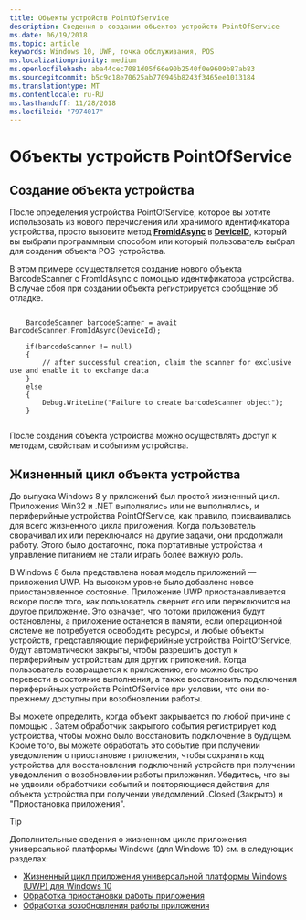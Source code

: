 ```yaml
---
title: Объекты устройств PointOfService
description: Сведения о создании объектов устройств PointOfService
ms.date: 06/19/2018
ms.topic: article
keywords: Windows 10, UWP, точка обслуживания, POS
ms.localizationpriority: medium
ms.openlocfilehash: aba44cec7081d05f66e90b2540f0e9609b87ab83
ms.sourcegitcommit: b5c9c18e70625ab770946b8243f3465ee1013184
ms.translationtype: MT
ms.contentlocale: ru-RU
ms.lasthandoff: 11/28/2018
ms.locfileid: "7974017"
---
```

# <a name="pointofservice-device-objects"></a>Объекты устройств PointOfService

## <a name="creating-a-device-object"></a>Создание объекта устройства
После определения устройства PointOfService, которое вы хотите использовать из нового перечисления или хранимого идентификатора устройства, просто вызовите метод [**FromIdAsync**](https://docs.microsoft.com/uwp/api/windows.devices.pointofservice.barcodescanner.fromidasync) в [**DeviceID**](https://docs.microsoft.com/uwp/api/windows.devices.enumeration.deviceinformation.id), который вы выбрали программным способом или который пользователь выбрал для создания объекта POS-устройства.

В этом примере осуществляется создание нового объекта BarcodeScanner с FromIdAsync с помощью идентификатора устройства. В случае сбоя при создании объекта регистрируется сообщение об отладке.

```Csharp

    BarcodeScanner barcodeScanner = await BarcodeScanner.FromIdAsync(DeviceId);

    if(barcodeScanner != null)
    {
        // after successful creation, claim the scanner for exclusive use and enable it to exchange data
    }
    else
    {
        Debug.WriteLine("Failure to create barcodeScanner object");
    }
    
```

После создания объекта устройства можно осуществлять доступ к методам, свойствам и событиям устройства.  

## <a name="device-object-lifecycle"></a>Жизненный цикл объекта устройства
До выпуска Windows 8 у приложений был простой жизненный цикл. Приложения Win32 и .NET выполнялись или не выполнялись, и периферийные устройства PointOfService, как правило, присваивались для всего жизненного цикла приложения. Когда пользователь сворачивал их или переключался на другие задачи, они продолжали работу. Этого было достаточно, пока портативные устройства и управление питанием не стали играть более важную роль.

В Windows 8 была представлена новая модель приложений — приложения UWP. На высоком уровне было добавлено новое приостановленное состояние. Приложение UWP приостанавливается вскоре после того, как пользователь свернет его или переключится на другое приложение. Это означает, что потоки приложения будут остановлены, а приложение останется в памяти, если операционной системе не потребуется освободить ресурсы, и любые объекты устройств, представляющие периферийные устройства PointOfService, будут автоматически закрыты, чтобы разрешить доступ к периферийным устройствам для других приложений. Когда пользователь возвращается к приложению, его можно быстро перевести в состояние выполнения, а также восстановить подключения периферийных устройств PointOfService при условии, что они по-прежнему доступны при возобновлении работы.

Вы можете определить, когда объект закрывается по любой причине с помощью <DeviceObject>. Затем обработчик закрытого события регистрирует код устройства, чтобы можно было восстановить подключение в будущем.   Кроме того, вы можете обработать это событие при получении уведомления о приостановке приложения, чтобы сохранить код устройства для восстановления подключений устройств при получении уведомления о возобновлении работы приложения.  Убедитесь, что вы не удвоили обработчики событий и повторяющиеся действия для объекта устройства при получении уведомлений <DeviceObject>.Closed (Закрыто) и "Приостановка приложения".

> [!TIP]
> Дополнительные сведения о жизненном цикле приложения универсальной платформы Windows (для Windows 10) см. в следующих разделах:
> - [Жизненный цикл приложения универсальной платформы Windows (UWP) для Windows 10](../launch-resume/app-lifecycle.md)
> - [Обработка приостановки работы приложения](../launch-resume/suspend-an-app.md)
> - [Обработка возобновления работы приложения](../launch-resume/resume-an-app.md)
